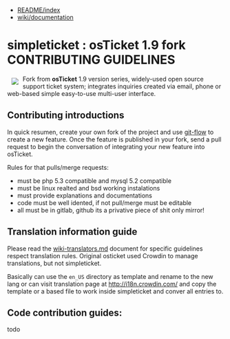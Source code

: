 * [README/index](README.md)
* [wiki/documentation](wiki-a-index.md)

simpleticket : osTicket 1.9 fork CONTRIBUTING GUIDELINES
================================

<a href="simpleticket109.venenux.io"><img src="docs/media/simpleticketlogo.gif"
align="left" hspace="10" vspace="6"></a>

Fork from **osTicket** 1.9 version series, widely-used open source support 
ticket system; integrates inquiries created via email, phone or web-based 
simple easy-to-use multi-user interface.

Contributing introductions
--------------------------

In quick resumen, create your own fork of the project and use
[git-flow](https://github.com/nvie/gitflow) to create a new feature. Once
the feature is published in your fork, send a pull request to begin the
conversation of integrating your new feature into osTicket.

Rules for that pulls/merge requests:
* must be php 5.3 compatible and mysql 5.2 compatible
* must be linux realted and bsd working instalations
* must provide explanations and documentations
* code must be well idented, if not pull/merge must be editable
* all must be in gitlab, github its a privative piece of shit only mirror!

Translation information guide
-----------------------------

Please read the  [wiki-translators.md](wiki-translators.md) document for specific guidelines 
respect translation rules. Original osticket used Crowdin to manage translations, but not simpleticket.

Basically can use the `en_US` directory as template and rename to the new lang or 
can visit translation page at http://i18n.crowdin.com/ and copy the 
template or a based file to work inside simpleticket and conver all entries to.

Code contribution guides:
------------------------

todo
